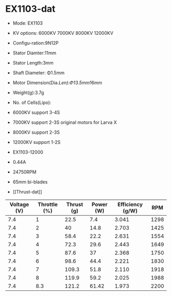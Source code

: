 
# EX1103-dat

- Mode: EX1103
- KV options: 6000KV 7000KV 8000KV 12000KV
- Configu-ration:9N12P
- Stator Diamter:11mm
- Stator Length:3mm
- Shaft Diameter: Φ1.5mm
- Motor Dimension(Dia.*Len):Φ13.5mm*16mm
- Weight(g):3.7g
- No. of Cells(Lipo):
- 6000KV support 3-4S
- 7000KV support 2-3S original motors for Larva X
- 8000KV support 2-3S
- 12000KV support 1-2S


- EX1103-12000	
- 0.44A 
- 24750RPM	
- 65mm bi-blades

- [[Thrust-dat]]

| Voltage (V) | Throttle (%) | Thrust (g) | Power (W) | Efficiency (g/W) | RPM  |
|-------------|--------------|------------|-----------|------------------|------|
| 7.4         | 1            | 22.5       | 7.4       | 3.041            | 1298 |
| 7.4         | 2            | 40         | 14.8      | 2.703            | 1425 |
| 7.4         | 3            | 58.4       | 22.2      | 2.631            | 1554 |
| 7.4         | 4            | 72.3       | 29.6      | 2.443            | 1649 |
| 7.4         | 5            | 87.6       | 37        | 2.368            | 1750 |
| 7.4         | 6            | 98.6       | 44.4      | 2.221            | 1830 |
| 7.4         | 7            | 109.3      | 51.8      | 2.110            | 1918 |
| 7.4         | 8            | 119.9      | 59.2      | 2.025            | 1988 |
| 7.4         | 8.3          | 121.2      | 61.42     | 1.973            | 2200 |

